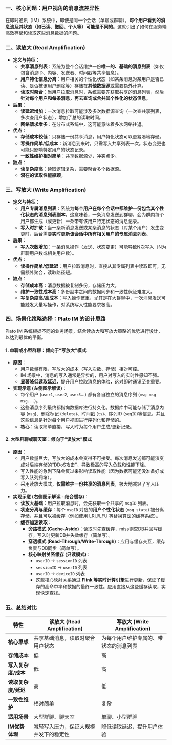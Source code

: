 
### 一、核心问题：用户视角的消息流差异性

在即时通讯（IM）系统中，即使是同一个会话（单聊或群聊），**每个用户看到的消息流及其状态（如已读、撤回、个人等）可能是不同的**。这就引出了如何在服务端高效存储和读取这些消息数据的问题。

### 二、读放大 (Read Amplification)

*   **定义与特征**：
    *   **共享消息列表**：系统为整个会话维护一份**唯一的、基础的消息列表**（如仅包含消息ID、内容、发送者、时间戳等共享信息）。
    *   **用户特化信息分离**：用户相关的个性化状态（如某条消息对某用户是否已读、是否被该用户删除等）存储在**其他数据源**或需要额外计算。
    *   **读取时聚合**：当用户拉取消息时，系统需要先获取共享的消息列表，然后**针对每个用户和每条消息，再去查询或合并其个性化的状态信息**。
*   **后果**：
    *   **读延迟增加**：一次消息拉取可能涉及多次数据源查询（一次查共享列表，多次查用户状态），增加了总的读取时间。
    *   **网络请求增多**：在分布式系统中，这可能意味着多次网络往返。
*   **优点**：
    *   **存储成本较低**：只存储一份共享消息，用户特化状态可以更紧凑地存储。
    *   **写操作简单/低成本**：新消息到来时，只需写入共享列表一次。状态变更也可能只影响特定用户的状态记录。
    *   **一致性维护相对简单**：共享数据源少，冲突点少。
*   **缺点**：
    *   **读复杂度高**：读取逻辑复杂，需要聚合多个数据源。
    *   **潜在的读取性能瓶颈**。

### 三、写放大 (Write Amplification)

*   **定义与特征**：
    *   **用户专属消息列表**：系统为**每个用户在每个会话中都维护一份包含其个性化状态的消息列表副本**。这意味着，一条消息发送到群聊，会为群内每个用户都生成（或更新）一条带有该用户特定状态的消息记录。
    *   **写入时扩散**：当一条新消息发送或某条消息的状态（对某个用户）发生变更时，后台需要**实时更新该会话中所有相关用户的专属消息列表**。
*   **后果**：
    *   **写入次数增加**：一条消息操作（发送、状态变更）可能导致N次写入（N为群聊用户数或相关用户数）。
*   **优点**：
    *   **读操作简单/低延迟**：用户拉取消息时，直接从其专属列表中读取即可，无需额外聚合，读取路径短。
*   **缺点**：
    *   **存储成本高**：消息数据被复制多份，存储压力大。
    *   **维护一致性成本高**：多份副本之间的数据同步和一致性保证难度大。
    *   **写复杂度高/高成本**：写入操作繁重，尤其是在大群聊中，一次消息发送可能触发大量写操作，对系统写入性能要求极高。

### 四、场景化策略选择：Plato IM 的设计思路

Plato IM 系统根据不同的业务场景，结合读放大和写放大策略的优势进行设计，以达到最优的平衡。

#### 1. 单聊或小型群聊：倾向于“写放大”模式

*   **原因**：
    *   用户数量有限，写放大的成本（写入次数、存储）相对可控。
    *   IM 场景中，消息的写入通常是异步的，用户对写入的实时性感知不强。
    *   **显著降低读取延迟**，提升用户拉取消息的体验，这对即时通讯至关重要。
*   **实现示意 (左侧图示解读)**：
    *   每个用户 (`user1`, `user2`, `user3`...) 都有各自独立的消息序列 (`msg msg msg...`)。
    *   这些消息序列最终都指向数据库进行持久化。数据库中可能存储了消息内容 (`msg`)、删除标记 (`delete`)、时间戳 (`ts`)、序列ID (`seqID`)等信息，并且这些信息是针对每个用户视图进行序列化和存储的。
    *   **核心**：读取简单直接，写入时为每个用户生成/更新记录。

#### 2. 大型群聊或聊天室：倾向于“读放大”模式

*   **原因**：
    *   用户数量巨大，写放大的成本会变得不可接受。每次消息发送都可能演变成对后端存储的“DDoS攻击”，导致极高的写入负载和性能下降。
    *   写入性能的急剧下降会反过来影响读取性能（因为数据可能还没准备好或写入队列拥堵）。
    *   采用读放大模式，**仅需维护一份共享的消息列表**，极大地减轻了写入压力。
*   **实现示意 (右侧图示解读 - 结合缓存)**：
    *   **读放大基础**：用户拉取消息时，会先获取一个共享的 `msgID` 列表。
    *   **状态分离与缓存**：每个 `msgID` 对应的**用户个性化状态** (`msg_state`) 被分离存储，并且可以被缓存（例如使用 LRU/LFU 等替换算法的缓存系统）。
    *   **缓存加速读取**：
        *   **旁路模式 (Cache-Aside)**：读取时先查缓存，miss则查DB并回写缓存。写入时更新DB并失效缓存（简单写）。
        *   **穿透模式 (Read-Through/Write-Through)**：应用与缓存交互，缓存负责与DB同步（简单写）。
        *   **核心映射关系缓存 (只读模式)**：
            *   `userID` -> `sessionID` 列表
            *   `sessionID` -> `userID` 列表
            *   `userID` -> `deviceID` 列表
            *   这些核心映射关系通过 **Flink 等实时计算引擎**进行更新，保证了缓存的高命中率和数据的最终一致性。应用直接从这些缓存读取，实现快速查找。

### 五、总结对比

| 特性           | 读放大 (Read Amplification) | 写放大 (Write Amplification) |
| ------------ | ------------------------ | ------------------------- |
| **核心思想**     | 共享基础消息，读取时聚合用户状态         | 为每个用户维护专属的、带状态的消息列表       |
| **存储成本**     | 低                        | 高                         |
| **写入复杂度/成本** | 低                        | 高                         |
| **读取复杂度/延迟** | 高                        | 低                         |
| **一致性维护**    | 相对简单                     | 复杂                        |
| **适用场景**     | 大型群聊、聊天室                 | 单聊、小型群聊                   |
| **IM优势体现**   | 减轻写入压力，保证大规模并发下的稳定性      | 降低读取延迟，提升用户体验             |
